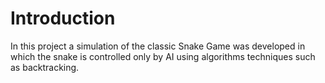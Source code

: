 # Introduction
In this project a simulation of the classic Snake Game was developed in which the snake is controlled only by AI using algorithms techniques such as backtracking.
